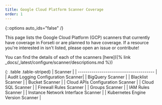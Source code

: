 ```yaml
---
title: Google Cloud Platform Scanner Coverage
order: 1
---
```

{::options auto_ids="false" /}

This page lists the Google Cloud Platform (GCP) scanners that currently have
coverage in Forseti or are planned to have coverage. If a resource you're
interested in isn't listed, please open an issue or contribute!

You can find the details of each of the scanners [here]({% link _docs/_latest/configure/scanner/descriptions.md %})

{: .table .table-striped}
| Scanner                                | 
| --------------------------------------- | 
| Audit Logging Configuration Scanner|
| BigQuery Scanner |
| Blacklist Scanner |
| Bucket Scanner |
| Cloud APIs Configuration Scanner |
| Cloud SQL Scanner |
| Firewall Rules Scanner |
| Groups Scanner |
| IAM Rules Scanner |
| Instance Network Interface Scanner |
| Kubernetes Engine Version Scanner |
